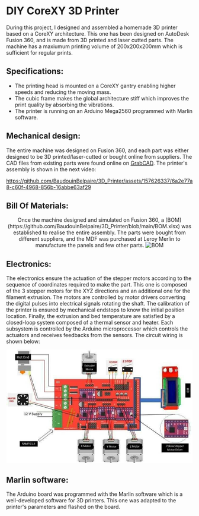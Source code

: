 # DIY CoreXY 3D Printer

During this project, I designed and assembled a homemade 3D printer based on a CoreXY architecture. This one has been designed on AutoDesk Fusion 360, and is made from 3D printed and laser cutted parts. The machine has a maxiumum printing volume of 200x200x200mm which is sufficient for regular prints.

## Specifications:
- The printing head is mounted on a CoreXY gantry enabling higher speeds and reducing the moving mass.
- The cubic frame makes the global architecture stiff which improves the print quality by absorbing the vibrations.
- The printer is running on an Arduino Mega2560 programmed with Marlin software.

## Mechanical design: 
The entire machine was designed on Fusion 360, and each part was either designed to be 3D printed/laser-cutted or bought online from suppliers. The CAD files from existing parts were found online on [GrabCAD](https://grabcad.com/library). The printer's assembly is shown in the next video:

https://github.com/BaudouinBelpaire/3D_Printer/assets/157626337/6a2e77a8-c60f-4968-856b-16abbe63af29

## Bill Of Materials:
<p style="text-align: center;"> Once the machine designed and simulated on Fusion 360, a [BOM](https://github.com/BaudouinBelpaire/3D_Printer/blob/main/BOM.xlsx) was established to realise the entire assembly. The parts were bought from different suppliers, and the MDF was purchased at Leroy Merlin to manufacture the panels and few other parts.

<img src="https://github.com/BaudouinBelpaire/3D_Printer/assets/157626337/4f2db5c5-96a2-4568-aff9-84f23fdeed17" alt="BOM" width="200"/>

## Electronics:
The electronics ensure the actuation of the stepper motors according to the sequence of coordinates required to make the part. This one is composed of the 3 stepper motors for the XYZ directions and an additional one for the filament extrusion. The motors are controlled by motor drivers converting the digital pulses into electrical signals rotating the shaft. The calibration of the printer is ensured by mechanical endstops to know the initial position location. Finally, the extrusion and bed temperature are satisfied by a closed-loop system composed of a thermal sensor and heater. Each subsystem is controlled by the Arduino microprocessor which controls the actuators and receives feedbacks from the sensors. The circuit wiring is shown below: 

![Wiring schematic](https://github.com/BaudouinBelpaire/3D_Printer/blob/main/Wiring_schematic.jpg)

## Marlin software:
The Arduino board was programmed with the Marlin software which is a well-developed software for 3D printers. This one was adapted to the printer's parameters and flashed on the board.
